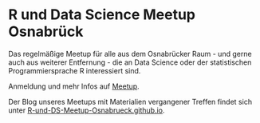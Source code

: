 # R und Data Science Meetup Osnabrück

Das regelmäßige Meetup für alle aus dem Osnabrücker Raum - und gerne auch aus weiterer Entfernung - die an Data Science oder der statistischen Programmiersprache R interessiert sind. 

Anmeldung und mehr Infos auf [Meetup](http://www.meetup.com/de-DE/Osnabrueck-R-und-Data-Science/).

Der Blog unseres Meetups mit Materialien vergangener Treffen findet sich unter [R-und-DS-Meetup-Osnabrueck.github.io](https://R-und-DS-Meetup-Osnabrueck.github.io).
